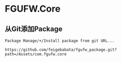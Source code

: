 # FGUFW.Core

## 从Git添加Package
`Package Manage/+/Install package from git URL...`
```
https://github.com/feigebabata/fgufw_package.git?path=/Assets/com.fgufw.core
```